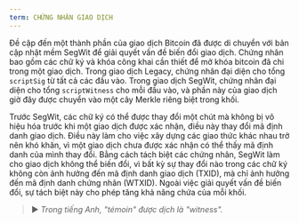```yaml
---
term: CHỨNG NHÂN GIAO DỊCH
---
```


Đề cập đến một thành phần của giao dịch Bitcoin đã được di chuyển với bản cập nhật mềm SegWit để giải quyết vấn đề biến đổi giao dịch. Chứng nhân bao gồm các chữ ký và khóa công khai cần thiết để mở khóa bitcoin đã chi trong một giao dịch. Trong giao dịch Legacy, chứng nhân đại diện cho tổng `scriptSig` từ tất cả các đầu vào. Trong giao dịch SegWit, chứng nhân đại diện cho tổng `scriptWitness` cho mỗi đầu vào, và phần này của giao dịch giờ đây được chuyển vào một cây Merkle riêng biệt trong khối.

Trước SegWit, các chữ ký có thể được thay đổi một chút mà không bị vô hiệu hóa trước khi một giao dịch được xác nhận, điều này thay đổi mã định danh giao dịch. Điều này làm cho việc xây dựng các giao thức khác nhau trở nên khó khăn, vì một giao dịch chưa được xác nhận có thể thấy mã định danh của mình thay đổi. Bằng cách tách biệt các chứng nhân, SegWit làm cho giao dịch không thể biến đổi, vì bất kỳ sự thay đổi nào trong các chữ ký không còn ảnh hưởng đến mã định danh giao dịch (TXID), mà chỉ ảnh hưởng đến mã định danh chứng nhân (WTXID). Ngoài việc giải quyết vấn đề biến đổi, sự tách biệt này cho phép tăng khả năng chứa của mỗi khối.

> ► *Trong tiếng Anh, "témoin" được dịch là "witness".*